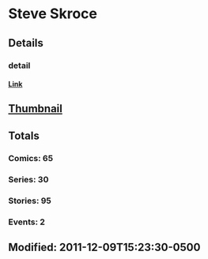 # Steve  Skroce 
## Details
### detail
#### [Link](http://marvel.com/comics/creators/1249/steve_skroce?utm_campaign=apiRef&utm_source=225578a89fc76f3d20fbffda5d17a88d)
## [Thumbnail](http://i.annihil.us/u/prod/marvel/i/mg/b/40/image_not_available.jpg)
## Totals
### Comics: 65
### Series: 30
### Stories: 95
### Events: 2
## Modified: 2011-12-09T15:23:30-0500